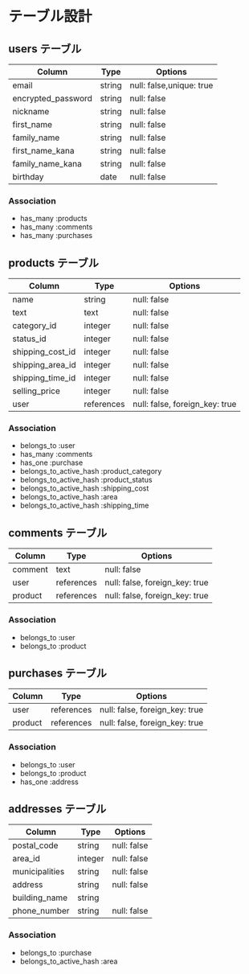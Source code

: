 # テーブル設計

## users テーブル

| Column             | Type    | Options                  |
| ------------------ | ------- | ------------------------ |
| email              | string  | null: false,unique: true |
| encrypted_password | string  | null: false              |
| nickname           | string  | null: false              |
| first_name         | string  | null: false              |
| family_name        | string  | null: false              |
| first_name_kana    | string  | null: false              |
| family_name_kana   | string  | null: false              |
| birthday           | date    | null: false              |

### Association

- has_many :products
- has_many :comments
- has_many :purchases

## products テーブル

| Column              | Type          | Options                         |
| ------------------- | ------------- | ------------------------------- |
| name                | string        | null: false                     |
| text                | text          | null: false                     |
| category_id         | integer       | null: false                     |
| status_id           | integer       | null: false                     |
| shipping_cost_id    | integer       | null: false                     |
| shipping_area_id    | integer       | null: false                     |
| shipping_time_id    | integer       | null: false                     |
| selling_price       | integer       | null: false                     |
| user                | references    | null: false, foreign_key: true  |

### Association

- belongs_to             :user
- has_many               :comments
- has_one                :purchase
- belongs_to_active_hash :product_category
- belongs_to_active_hash :product_status
- belongs_to_active_hash :shipping_cost
- belongs_to_active_hash :area
- belongs_to_active_hash :shipping_time

## comments テーブル

| Column     | Type       | Options                        |
| ---------- | ---------- | ------------------------------ |
| comment    | text       | null: false                    |
| user       | references | null: false, foreign_key: true |
| product    | references | null: false, foreign_key: true |

### Association

- belongs_to :user
- belongs_to :product

## purchases テーブル

| Column                   | Type       | Options                         |
| ------------------------ | ---------- | ------------------------------- |
| user                     | references | null: false, foreign_key: true  |
| product                  | references | null: false, foreign_key: true  |

### Association

- belongs_to :user
- belongs_to :product
- has_one    :address

## addresses テーブル

| Column                   | Type       | Options                         |
| ------------------------ | ---------- | ------------------------------- |
| postal_code              | string     | null: false                     |
| area_id                  | integer    | null: false                     |
| municipalities           | string     | null: false                     |
| address                  | string     | null: false                     |
| building_name            | string     |                                 |
| phone_number             | string     | null: false                     |

### Association

- belongs_to :purchase
- belongs_to_active_hash :area